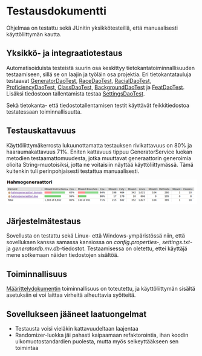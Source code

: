 # Testausdokumentti

Ohjelmaa on testattu sekä JUnitin yksikkötesteillä, että manuaalisesti käyttöliittymän kautta.

## Yksikkö- ja integraatiotestaus

Automatisoiduista testeistä suurin osa keskittyy tietokantatoiminnallisuuden testaamiseen, sillä se on laajin ja työläin osa projektia. Eri tietokantatauluja testaavat [GeneratorDaoTest](https://github.com/Fumblessi/ot-harjoitustyo/blob/master/Hahmogeneraattori/src/test/java/DaoTest/GeneratorDaoTest.java), [RaceDaoTest](https://github.com/Fumblessi/ot-harjoitustyo/blob/master/Hahmogeneraattori/src/test/java/DaoTest/RaceDaoTest.java), [RacialDaoTest](https://github.com/Fumblessi/ot-harjoitustyo/blob/master/Hahmogeneraattori/src/test/java/DaoTest/RacialDaoTest.java), [ProficiencyDaoTest](https://github.com/Fumblessi/ot-harjoitustyo/blob/master/Hahmogeneraattori/src/test/java/DaoTest/ProficiencyDaoTest.java), [ClassDaoTest](https://github.com/Fumblessi/ot-harjoitustyo/blob/master/Hahmogeneraattori/src/test/java/DaoTest/ClassDaoTest.java), [BackgroundDaoTest](https://github.com/Fumblessi/ot-harjoitustyo/blob/master/Hahmogeneraattori/src/test/java/DaoTest/BackgroundDaoTest.java) ja [FeatDaoTest](https://github.com/Fumblessi/ot-harjoitustyo/blob/master/Hahmogeneraattori/src/test/java/DaoTest/FeatDaoTest.java). Lisäksi tiedostoon tallentamista testaa [SettingsDaoTest](https://github.com/Fumblessi/ot-harjoitustyo/blob/master/Hahmogeneraattori/src/test/java/DaoTest/SettingsDaoTest.java).

Sekä tietokanta- että tiedostotallentamisen testit käyttävät feikkitiedostoa testatessaan toiminnallisuutta. 

## Testauskattavuus

Käyttöliittymäkerrosta lukuunottamatta testauksen rivikattavuus on 80% ja haaraumakattavuus 71%. Eniten kattavuus tippuu GeneratorService luokan metodien testaamattomuudesta, jotka muuttavat generaattorin generoimia olioita String-muotoisiksi, jotta ne voitaisiin näyttää käyttöliittymässä. Tämä kuitenkin tuli perinpohjaisesti testattua manuaalisesti.

<img src="https://raw.githubusercontent.com/Fumblessi/ot-harjoitustyo/master/dokumentointi/testauskattavuus.png" width="600">

## Järjestelmätestaus

Sovellusta on testattu sekä Linux- että Windows-ympäristössä niin, että sovelluksen kanssa samassa kansiossa on _config.properties_-, _settings.txt_- ja _generatordb.mv.db_-tiedostot. Testaamisessa on oletettu, ettei käyttäjä mene sotkemaan näiden tiedostojen sisältöä. 

## Toiminnallisuus

[Määrittelydokumentin](https://github.com/Fumblessi/ot-harjoitustyo/blob/master/dokumentointi/maarittelydokumentti.md) toiminnallisuus on toteutettu, ja käyttöliittymän sisältä asetuksiin ei voi laittaa virheitä aiheuttavia syötteitä.

## Sovellukseen jääneet laatuongelmat

* Testausta voisi vieläkin kattavuudeltaan laajentaa
* Randomizer-luokka jäi pahasti kaipaamaan refaktorointia, ihan koodin ulkomuotostandardien puolesta, mutta myös selkeyttääkseen sen toimintaa
